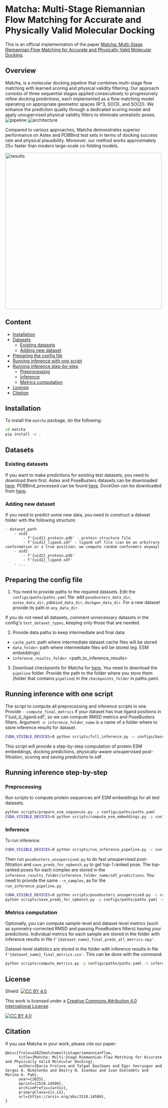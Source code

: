 # Matcha: Multi-Stage Riemannian Flow Matching for Accurate and Physically Valid Molecular Docking

This is an official implementation of the paper [Matcha: Multi-Stage Riemannian Flow Matching for Accurate and Physically Valid Molecular Docking](https://arxiv.org/abs/2510.14586).

## Overview

Matcha, is a molecular docking pipeline that combines multi-stage flow matching with learned scoring and physical validity filtering. Our approach consists of three sequential stages applied consecutively
to progressively refine docking predictions, each implemented as a flow matching model operating on appropriate geometric spaces (R^3, SO(3), and SO(2)).
We enhance the prediction quality through a dedicated scoring model and apply
unsupervised physical validity filters to eliminate unrealistic poses. 
![pipeline](data/img/matcha_pipeline.png)
![architecture](data/img/matcha_architecture.png)

Compared to various approaches, Matcha demonstrates superior performance on Astex
and PDBBind test sets in terms of docking success rate and physical plausibility.
Moreover, our method works approximately 25× faster than modern large-scale
co-folding models.

<img src="data/img/time.png" alt="results" width="500"/>

## Content
- [Installation](#install)
- [Datasets](#datasets)
  - [Existing datasets](#exist_datasets)
  - [Adding new dataset](#new_datasets)
- [Preparing the config file](#config)
- [Running inference with one script](#inference)
- [Running inference step-by-step](#inference_steps)
  - [Preprocessing](#preproc)
  - [Inference](#inf)
  - [Metrics computation](#metrics)
- [License](#license)
- [Citation](#citation)


## Installation <a name="install"></a>
To install the `matcha` package, do the following:

```bash
cd matcha
pip install -e .
```

## Datasets <a name="datasets"></a>
### Existing datasets <a name="exist_datasets"></a>
If you want to make predictions for existing test datasets, you need to download them first.
Astex and PoseBusters datasets can be downloaded [here](https://zenodo.org/records/8278563).
PDBBind_processed can be found [here](https://zenodo.org/records/6408497).
DockGen can be downloaded from [here](https://zenodo.org/records/10656052).

### Adding new dataset <a name="new_datasets"></a>
If you need to predict some new data, you need to construct a dataset folder with the following structure:
```
- dataset_path
    - uid1
        - f'{uid1}_protein.pdb' - protein structure file
        - f'{uid1}_ligand.sdf' - ligand sdf file (can be an arbitrary conformation or a true position: we compute random conformers anyway)
    - uid2
        - f'{uid2}_protein.pdb'
        - f'{uid2}_ligand.sdf' 
    - ...
```
## Preparing the config file <a name="config"></a>
1. You need to provide paths to the required datasets. Edit the `configs/paths/paths.yaml` file: add `posebusters_data_dir`, `astex_data_dir`, `pdbbind_data_dir`, `dockgen_data_dir`. For a new dataset provide its path in `any_data_dir`. 

If you do not need all datasets, comment unnecessary datasets in the config's `test_dataset_types`, keeping only those that are needed.

2. Provide data paths to keep intermediate and final data:
- `cache_path`: path where intermediate dataset cache files will be stored
- `data_folder`: path where intermediate files will be stored (eg. ESM embeddings)
- `inference_results_folder`: <path_to_inference_results>

3. Download checkpoints for Matcha for [here](https://huggingface.co/LigandPro/Matcha). You need to download the `pipeline` folder. Provide the path to the folder where you store them (folder that contains `pipeline`) in the `checkpoints_folder` in paths.yaml.


## Running inference with one script <a name="inference"></a>
The script to compute all preprocessing and inference scripts in one. 
Provide `--compute_final_metrics` if your dataset has true ligand positions in f'{uid_i}_ligand.sdf', so we can compute RMSD metrics and PoseBusters filters.
Argument `-n inference_folder_name` is a name of a folder where to store inference results for dataset.

```bash
CUDA_VISIBLE_DEVICES=0 python scripts/full_inference.py -c configs/base.yaml -p configs/paths/paths.yaml -n inference_folder_name --n_samples 40 --compute_final_metrics
```

This script will provide a step-by-step computation of protein ESM embeddings, docking predictions, physically-aware unsupervised post-filtration, scoring and saving predictions to sdf.


## Running inference step-by-step <a name="inference_steps"></a>
### Preprocessing <a name="preproc"></a>
Run scripts to compute protein sequences anf ESM embeddings for all test datasets.

```bash
python scripts/prepare_esm_sequences.py -p configs/paths/paths.yaml
CUDA_VISIBLE_DEVICES=0 python scripts/compute_esm_embeddings.py -p configs/paths/paths.yaml
```

### Inference <a name="inf"></a>

To run inference:
```bash
CUDA_VISIBLE_DEVICES=0 python scripts/run_inference_pipeline.py -c configs/base.yaml -p configs/paths/paths.yaml -n inference_folder_name --n_samples 40
```

Then run `posebusters_unsupervised.py` to do fast unsupervised post-filtration and `save_preds_for_npbench.py` to get top-1 ranked pose. The top-ranked poses for each complex are stored in the `inference_results_folder/inference_folder_name/sdf_predictions`.
You need to provide the same `--n_samples`, as for the `run_inference_pipeline.py`.

```bash
CUDA_VISIBLE_DEVICES=0 python scripts/posebusters_unsupervised.py -c configs/base.yaml -p configs/paths/paths.yaml -n inference_folder_name --n_samples 40
python scripts/save_preds_for_npbench.py -p configs/paths/paths.yaml -n inference_folder_name
```

### Metrics computation <a name="metrics"></a>

Optionally, you can compute sample-level and dataset-level metrics (such as symmetry-corrected RMSD and passing PoseBusters filters) having your predictions.
Individual metrics for each sample are stored in the folder with inference results in file `f'{dataset_name}_final_preds_all_metrics.npy'`.

Dataset-level statistics are stored in the folder with inference results in file `f'{dataset_name}_final_metrics.csv'`.
This can be done with the command:

```bash
python scripts/compute_metrics.py -p configs/paths/paths.yaml -n inference_folder_name
```

## License <a name="license"></a>
Shield: [![CC BY 4.0][cc-by-shield]][cc-by]

This work is licensed under a
[Creative Commons Attribution 4.0 International License][cc-by].

[![CC BY 4.0][cc-by-image]][cc-by]

[cc-by]: http://creativecommons.org/licenses/by/4.0/
[cc-by-image]: https://i.creativecommons.org/l/by/4.0/88x31.png
[cc-by-shield]: https://img.shields.io/badge/License-CC%20BY%204.0-lightgrey.svg

## Citation <a name="citation"></a>

If you use Matcha in your work, please cite our paper:

```
@misc{frolova2025matchamultistageriemannianflow,
      title={Matcha: Multi-Stage Riemannian Flow Matching for Accurate and Physically Valid Molecular Docking}, 
      author={Daria Frolova and Talgat Daulbaev and Egor Sevryugov and Sergei A. Nikolenko and Dmitry N. Ivankov and Ivan Oseledets and Marina A. Pak},
      year={2025},
      eprint={2510.14586},
      archivePrefix={arXiv},
      primaryClass={cs.LG},
      url={https://arxiv.org/abs/2510.14586}, 
}
```
